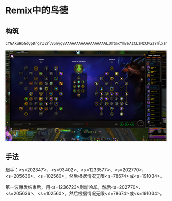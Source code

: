 # Remix中的鸟德

## 构筑

```
CYGAkuH5GdQpDrgY32rlVGnyqBAAAAAAAAAAAAAAAAAALUmtmxYmBeAzCLzMzCMGzYmlxsMzMMmtZWGzMzwG2YAGLbzstsNz2sNTzMbzUAAIA2MzYMwmBG
```

![](../Images/WoWScrnShot_101525_181106.jpg)

## 手法

起手：<s=202347>、<s=93402>、<s=1233577>、<s=202770>、<s=205636>、<s=102560>，然后根据情况无限<s=78674>或<s=191034>。

第一波爆发结束后，用<s=1236723>刷新冷却。然后<s=202770>、<s=205636>、<s=102560>，然后根据情况无限<s=78674>或<s=191034>。
